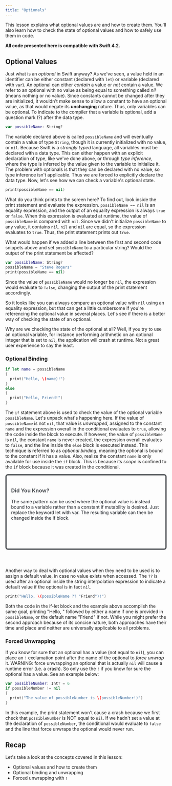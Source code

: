 ```yaml
---
title: "Optionals"
---
```


This lesson explains what optional values are and how to create them. You'll also learn how to check the state of optional values and how to safely use them in code.

__All code presented here is compatible with Swift 4.2.__

## Optional Values

Just what is an *optional* in Swift anyway? As we've seen, a value held in an identifier can be either constant (declared with `let`) or variable (declared with `var`). An optional can either *contain* a value or *not* contain a value. We refer to an optional with no value as being equal to something called *nil* (means nothing or no value). Since constants cannot be changed after they are initialized, it wouldn't make sense to allow a constant to have an optional value, as that would negate its **unchanging** nature. Thus, only variables can be optional. To indicate to the compiler that a variable is optional, add a question mark (?) after the data type.

```swift
var possibleName: String?
```

The variable declared above is called `possibleName` and will eventually contain a value of type `String`, though it is currently initialized with no value, or `nil`. Because Swift is a *strongly typed* language, all variables must be declared with a data type. This can either happen with an explicit declaration of type, like we've done above, or through *type inference*, where the type is inferred by the value given to the variable to initialize it. The problem with optionals is that they can be declared with no value, so type inference isn't applicable. Thus we are forced to explicitly declare the data type. Now, let's see how we can check a variable's optional state.

```swift
print(possibleName == nil)
```

What do you think prints to the screen here? To find out, look inside the print statement and evaluate the expression. `possibleName == nil` is an equality expression, and the output of an equality expression is always `true` or `false`. When this expression is evaluated at runtime, the value of `possibleName` is compared with `nil`. Since we didn't initialize `possibleName` to any value, it contains `nil`. `nil` and `nil` are equal, so the expression evaluates to `true`. Thus, the print statement prints out `true`. 

What would happen if we added a line between the first and second code snippets above and set `possibleName` to a particular string? Would the output of the print statement be affected? 

```swift
var possibleName: String?
possibleName = "Steve Rogers"
print(possibleName == nil)
```

Since the value of `possibleName` would no longer be `nil`, the expression would evaluate to `false`, changing the output of the print statement accordingly.

So it looks like you can always compare an optional value with `nil` using an equality expression, but that can get a little cumbersome if you're referencing the optional value in several places. Let's see if there is a better way of checking the state of an optional.

Why are we checking the state of the optional at all? Well, if you try to use an optional variable, for instance performing arithmetic on an optional integer that is set to `nil`, the application will crash at runtime. Not a great user experience to say the least.

### Optional Binding

```swift
if let name = possibleName
{
  print("Hello, \(name)!")
}
else
{
  print("Hello, Friend!")
}
```

The `if` statement above is used to check the value of the optional variable `possibleName`. Let's unpack what's happening here. If the value of `possibleName` is not `nil`, that value is *unwrapped*, assigned to the constant `name` and the expression overall in the conditional evaluates to `true`, allowing the code inside the block to execute. If however, the value of `possibleName` is `nil`, the constant `name` is never created, the expression overall evaluates to `false`, and the line inside the `else` block is executed instead. This technique is referred to as *optional binding*, meaning the optional is bound to the constant if it has a value. Also, realize the constant `name` is only available for use inside the `if` block. This is because its *scope* is confined to the `if` block because it was created in the conditional.

<style>
	.box {
	display: inline-block;
	height: 200px;
    padding: 1em;
    margin-bottom: 3em;
	border: 4px solid;
	border-radius: 8px;
	color: #525559;
    }
    .box p {
        color: #181C22;
    }
</style>
<div class="box">
	<h3>Did You Know?</h3>
	<p>The same pattern can be used where the optional value is instead bound to a variable rather than a constant if mutability is desired. Just replace the keyword let with var. The resulting variable can then be changed inside the if block.</p>
</div>

Another way to deal with optional values when they need to be used is to assign a default value, in case no value exists when accessed. The `??` is used after an optional inside the string interpolation expression to indicate a default value if the optional is in fact `nil`.

```swift
print("Hello, \(possibleName ?? "Friend")!")
```

Both the code in the if-let block and the example above accomplish the same goal, printing "Hello, " followed by either a name if one is provided in `possibleName`, or the default name "Friend" if not. While you might prefer the second approach because of its concise nature, both approaches have their time and place and neither are universally applicable to all problems.

### Forced Unwrapping

If you know for sure that an optional has a value (not equal to `nil`), you can place an `!` exclamation point after the name of the optional to *force unwrap* it. WARNING: force unwrapping an optional that is actually `nil` will cause a runtime error (i.e. a crash). So only use the `!` if you know for sure the optional has a value. See an example below:

```swift
var possibleNumber: Int? = 6
if possibleNumber != nil
{
  print("The value of possibleNumber is \(possibleNumber!)")
}
```

In this example, the print statement won't cause a crash because we first check that `possibleNumber` is NOT equal to `nil`. If we hadn't set a value at the declaration of `possibleNumber`, the conditional would evaluate to `false` and the line that force unwraps the optional would never run.

## Recap
Let's take a look at the concepts covered in this lesson:

* Optional values and how to create them
* Optional binding and unwrapping
* Forced unwrapping with `!`